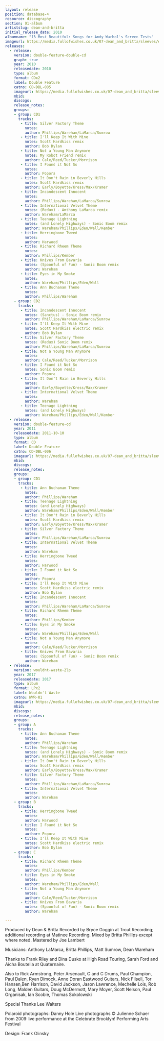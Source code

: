 ```yaml
---
layout: release
position: database-4
resource: discography
section: 01-album
artistslug: dean-and-britta
initial_release_date: 2010
albumname: "13 Most Beautiful: Songs for Andy Warhol's Screen Tests"
imageurl: https://media.fullofwishes.co.uk/07-dean_and_britta/sleeves/dab_13mb.jpg
releases:
  - release:
    version: double-feature-double-cd
    graph: true
    year: 2010
    releasedate: 2010
    type: album
    format: CDx2
    label: Double Feature
    catno: CD-DBL-005
    imageurl: https://media.fullofwishes.co.uk/07-dean_and_britta/sleeves/dab_13mb.jpg
    mbid:
    discogs:
    release_notes:
    groups:
    - group: CD1
      tracks:
       - title: Silver Factory Theme
         notes:
         author: Phillips/Wareham/LaMarca/Sumrow
       - title: I'll Keep It With Mine
         notes: Scott Hardkiss remix
         author: Bob Dylan
       - title: Not a Young Man Anymore
         notes: My Robot Friend remix
         author: Cale/Reed/Tucker/Morrison
       - title: I Found it Not So
         notes:
         author: Popora
       - title: It Don't Rain in Beverly Hills
         notes: Scott Hardkiss remix
         author: Early/Boyette/Kress/Max/Kramer
       - title: Incandescent Innocent
         notes:
         author: Phillips/Wareham/LaMarca/Sumrow
       - title: International Velvet Theme
         notes: (Redux) - Anthony LaMarca remix
         author: Wareham/LaMarca
       - title: Teenage Lightning
         notes: (and Lonely Highways) - Sonic Boom remix
         author: Wareham/Phillips/Eden/Wall/Kember
       - title: Herringbone Tweed
         notes:
         author: Harwood
       - title: Richard Rheem Theme
         notes:
         author: Phillips/Kember
       - title: Knives From Bavaria
         notes: (Spoonful of Fun) - Sonic Boom remix
         author: Wareham
       - title: Eyes in My Smoke
         notes:
         author: Wareham/Phillips/Eden/Wall
       - title: Ann Buchanan Theme
         notes:
         author: Phillips/Wareham
    - group: CD2
      tracks:
       - title: Incandescent Innocent
         notes: (Sanctus) - Sonic Boom remix
         author: Phillips/Wareham/LaMarca/Sumrow
       - title: I'll Keep It With Mine
         notes: Scott Hardkiss electric remix
         author: Bob Dylan
       - title: Silver Factory Theme
         notes: (Redux) Sonic Boom remix
         author: Phillips/Wareham/LaMarca/Sumrow
       - title: Not a Young Man Anymore
         notes:
         author: Cale/Reed/Tucker/Morrison
       - title: I Found it Not So
         notes: Sonic Boom remix
         author: Popora
       - title: It Don't Rain in Beverly Hills
         notes:
         author: Early/Boyette/Kress/Max/Kramer
       - title: International Velvet Theme
         notes:
         author: Wareham
       - title: Teenage Lightning
         notes: (and Lonely Highways)
         author: Wareham/Phillips/Eden/Wall/Kember
  - release:
    version: double-feature-cd
    year: 2011
    releasedate: 2011-10-10
    type: album
    format: CD
    label: Double Feature
    catno: CD-DBL-006
    imageurl: https://media.fullofwishes.co.uk/07-dean_and_britta/sleeves/dab_13mostbeautiful_pink.jpg
    mbid:
    discogs:
    release_notes:
    groups:
    - group: CD1
      tracks:
       - title: Ann Buchanan Theme
         notes:
         author: Phillips/Wareham
       - title: Teenage Lightning
         notes: (and Lonely Highways)
         author: Wareham/Phillips/Eden/Wall/Kember
       - title: It Don't Rain in Beverly Hills
         notes: Scott Hardkiss remix
         author: Early/Boyette/Kress/Max/Kramer
       - title: Silver Factory Theme
         notes:
         author: Phillips/Wareham/LaMarca/Sumrow
       - title: International Velvet Theme
         notes:
         author: Wareham
       - title: Herringbone Tweed
         notes:
         author: Harwood
       - title: I Found it Not So
         notes:
         author: Popora
       - title: I'll Keep It With Mine
         notes: Scott Hardkiss electric remix
         author: Bob Dylan
       - title: Incandescent Innocent
         notes:
         author: Phillips/Wareham/LaMarca/Sumrow
       - title: Richard Rheem Theme
         notes:
         author: Phillips/Kember
       - title: Eyes in My Smoke
         notes:
         author: Wareham/Phillips/Eden/Wall
       - title: Not a Young Man Anymore
         notes:
         author: Cale/Reed/Tucker/Morrison
       - title: Knives From Bavaria
         notes: (Spoonful of Fun) - Sonic Boom remix
         author: Wareham
  - release:
    version: wouldnt-waste-2lp
    year: 2017
    releasedate: 2017
    type: album
    format: LPx2
    label: Wouldn't Waste
    catno: WWR-01
    imageurl: https://media.fullofwishes.co.uk/07-dean_and_britta/sleeves/dab_13mostbeautiful_pink.jpg
    mbid:
    discogs:
    release_notes:
    groups:
    - group: A
      tracks:
       - title: Ann Buchanan Theme
         notes:
         author: Phillips/Wareham
       - title: Teenage Lightning
         notes: (and Lonely Highways) - Sonic Boom remix
         author: Wareham/Phillips/Eden/Wall/Kember
       - title: It Don't Rain in Beverly Hills
         notes: Scott Hardkiss remix
         author: Early/Boyette/Kress/Max/Kramer
       - title: Silver Factory Theme
         notes:
         author: Phillips/Wareham/LaMarca/Sumrow
       - title: International Velvet Theme
         notes:
         author: Wareham
    - group: B
      tracks:
       - title: Herringbone Tweed
         notes:
         author: Harwood
       - title: I Found it Not So
         notes:
         author: Popora
       - title: I'll Keep It With Mine
         notes: Scott Hardkiss electric remix
         author: Bob Dylan
    - group: C
      tracks:
       - title: Richard Rheem Theme
         notes:
         author: Phillips/Kember
       - title: Eyes in My Smoke
         notes:
         author: Wareham/Phillips/Eden/Wall
       - title: Not a Young Man Anymore
         notes:
         author: Cale/Reed/Tucker/Morrison
       - title: Knives From Bavaria
         notes: (Spoonful of Fun) - Sonic Boom remix
         author: Wareham

---
```

Produced by Dean & Britta
Recorded by  Bryce Goggin at Trout Recording; additional recording at Matinee Recording. Mixed by Britta Phillips except where noted. Mastered by Joe Lambert

Musicians: Anthony LaMarca, Britta Phillips, Matt Sumrow, Dean Wareham

Thanks to Frank Riley and Dina Dusko at High Road Touring, Sarah Ford and Aicha Boutella at Quaternaire.

Also to Rick Armstrong, Peter Arsenault, C and C Drums, Paul Champion, Paul Dalen, Ryan Dimock, Anne Doran Eastwood Guitars, Nick Filsell, Tor Hansen,Ben Harrison, David Jackson, Jason Lawrence, Mechelle Lois, Rob Long, Malden Guitars, Doug McDermott, Mary Moyer, Scott Nelson, Paul Organisak, Ian Scobie, Thomas Sokolowski

Special Thanks Lee Walters

Polaroid photographs: Danny Hole
Live photographs &copy; Julienne Schaer from 2009 live performance at the Celebrate Brooklyn! Performing Arts Festival

Design: Frank Olinsky
